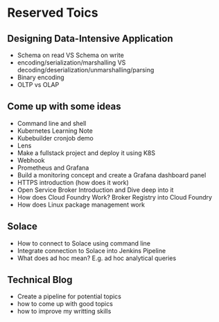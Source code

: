# Reserved Toics

## Designing Data-Intensive Application
- Schema on read VS Schema on write
- encoding/serialization/marshalling VS decoding/deserialization/unmarshalling/parsing
- Binary encoding
- OLTP vs OLAP

## Come up with some ideas
- Command line and shell
- Kubernetes Learning Note
- Kubebuilder cronjob demo
- Lens
- Make a fullstack project and deploy it using K8S
- Webhook
- Prometheus and Grafana
- Build a monitoring concept and create a Grafana dashboard panel
- HTTPS introduction (how does it work)
- Open Service Broker Introduction and Dive deep into it
- How does Cloud Foundry Work? Broker Registry into Cloud Foundry
- How does Linux package management work

## Solace
- How to connect to Solace using command line
- Integrate connection to Solace into Jenkins Pipeline
- What does ad hoc mean? E.g. ad hoc analytical queries

## Technical Blog
- Create a pipeline for potential topics
- how to come up with good topics
- how to improve my writting skills
